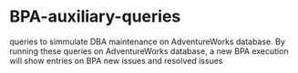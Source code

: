 # BPA-auxiliary-queries
queries to simmulate DBA maintenance on AdventureWorks database. By running these queries on AdventureWorks database, a new BPA execution will show entries on BPA new issues and resolved issues
